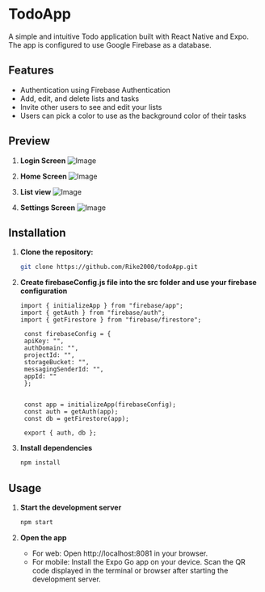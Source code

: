 # TodoApp

A simple and intuitive Todo application built with React Native and Expo. The app is configured to use Google Firebase as a database.


## Features

- Authentication using Firebase Authentication
- Add, edit, and delete lists and tasks
- Invite other users to see and edit your lists
- Users can pick a color to use as the background color of their tasks

## Preview

1. **Login Screen**
   ![Image](https://github.com/user-attachments/assets/43c97b97-4c81-461b-8623-d6298507d77c)

2. **Home Screen**
   ![Image](https://github.com/user-attachments/assets/e52c0160-7906-46ad-a940-5bd0f360b23a)

3. **List view**
   ![Image](https://github.com/user-attachments/assets/7821589b-0faf-452c-abf0-64ae032a2f95)

4. **Settings Screen**
   ![Image](https://github.com/user-attachments/assets/c7131461-2718-4ae5-ad97-2d8d8024f604)


## Installation

1. **Clone the repository:**

   ```bash
   git clone https://github.com/Rike2000/todoApp.git

2. **Create firebaseConfig.js file into the src folder and use your firebase configuration**

   ```
   import { initializeApp } from "firebase/app";
   import { getAuth } from "firebase/auth";
   import { getFirestore } from "firebase/firestore";

    const firebaseConfig = {
    apiKey: "",
    authDomain: "",
    projectId: "",
    storageBucket: "",
    messagingSenderId: "",
    appId: ""
    };
  

    const app = initializeApp(firebaseConfig);
    const auth = getAuth(app);
    const db = getFirestore(app);

    export { auth, db };
    ```

  3. **Install dependencies**

     ```bash
     npm install

  ## Usage

  1. **Start the development server**
     ```bash
     npm start

  2. **Open the app**
     
     -  For web: Open http://localhost:8081 in your browser.
     -  For mobile:
         Install the Expo Go app on your device.
         Scan the QR code displayed in the terminal or browser after starting the development server.
